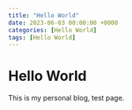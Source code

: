 ```yaml
---
title: "Hello World"
date: 2023-06-03 00:00:00 +0000
categories: [Hello World]
tags: [Hello World]
---
```



# Hello World

This is my personal blog, test page.